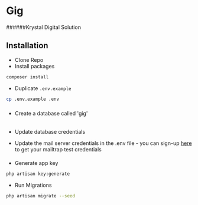 # Gig
######Krystal Digital Solution 


## Installation
* Clone Repo
* Install packages

```bash
composer install
```

* Duplicate `.env.example`

```bash
cp .env.example .env
```
###
* Create a database called 'gig'
######
* Update database credentials

* Update the mail server credentials in the .env file  - you can 
  sign-up [here](https://mailtrap.io/) to get your mailtrap test credentials
####


* Generate app key

```bash
php artisan key:generate
```

* Run Migrations

```bash
php artisan migrate --seed
```


[comment]: <> (Check the docs [here]&#40;https://documenter.getpostman.com/view/7185838/TVetaR6x&#41;)
